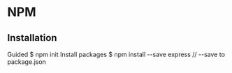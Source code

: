 # NPM

## Installation

Guided
    $ npm init
Install packages
    $ npm install --save express // --save to package.json